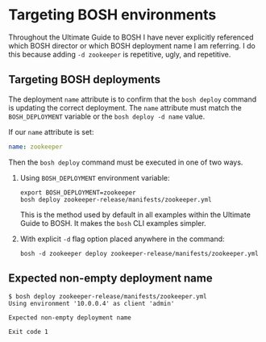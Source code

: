 # Targeting BOSH environments

Throughout the Ultimate Guide to BOSH I have never explicitly referenced which BOSH director or which BOSH deployment name I am referring. I do this because adding `-d zookeeper` is repetitive, ugly, and repetitive.

## Targeting BOSH deployments

The deployment `name` attribute is to confirm that the `bosh deploy` command is updating the correct deployment. The `name` attribute must match the `BOSH_DEPLOYMENT` variable or the `bosh deploy -d name` value.

If our `name` attribute is set:

```yaml
name: zookeeper
```

Then the `bosh deploy` command must be executed in one of two ways.

1. Using `BOSH_DEPLOYMENT` environment variable:

    ```
    export BOSH_DEPLOYMENT=zookeeper
    bosh deploy zookeeper-release/manifests/zookeeper.yml
    ```

    This is the method used by default in all examples within the Ultimate Guide to BOSH. It makes the `bosh` CLI examples simpler.

2. With explicit `-d` flag option placed anywhere in the command:

    ```
    bosh -d zookeeper deploy zookeeper-release/manifests/zookeeper.yml
    ```

## Expected non-empty deployment name

```
$ bosh deploy zookeeper-release/manifests/zookeeper.yml
Using environment '10.0.0.4' as client 'admin'

Expected non-empty deployment name

Exit code 1
```
